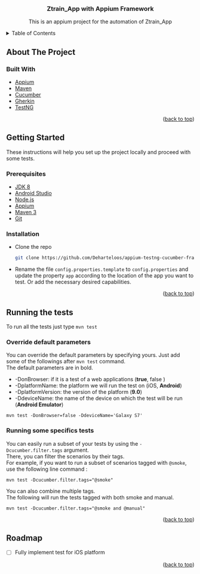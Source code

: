 <div id="top"></div>


<!-- PROJECT SHIELDS -->

<!-- PROJECT LOGO -->
<br />
<div align="center">

<h3 align="center"> Ztrain_App with Appium Framework</h3>

  <p align="center">
    This is an appium  project for the automation of Ztrain_App
    <br />
  </p>
</div>



<!-- TABLE OF CONTENTS -->
<details>
  <summary>Table of Contents</summary>
  <ol>
    <li>
      <a href="#about-the-project">About The Project</a>
      <ul>
        <li><a href="#built-with">Built With</a></li>
      </ul>
    </li>
    <li>
      <a href="#getting-started">Getting Started</a>
      <ul>
        <li><a href="#prerequisites">Prerequisites</a></li>
        <li><a href="#installation">Installation</a></li>
      </ul>
    </li>
    <li><a href="#usage">Running the tests</a></li>
    <li><a href="#roadmap">Roadmap</a></li>
  </ol>
</details>



<!-- ABOUT THE PROJECT -->
## About The Project

### Built With

* [Appium](https://appium.io/)
* [Maven](https://maven.apache.org/)
* [Cucumber](https://cucumber.io/)
* [Gherkin](https://cucumber.io/docs/gherkin/reference/)
* [TestNG](https://testng.org/doc/)

<p align="right">(<a href="#top">back to top</a>)</p>



<!-- GETTING STARTED -->
## Getting Started

These instructions will help you set up the project locally and proceed with some tests.

### Prerequisites

* [JDK 8](https://www.oracle.com/java/technologies/downloads/#java8-windows)
* [Android Studio](https://developer.android.com/studio)
* [Node.js](https://nodejs.org/en/download/)
* [Appium](https://appium.io/docs/en/about-appium/getting-started/?lang=en)
* [Maven 3](https://maven.apache.org/install.html)
* [Git](https://git-scm.com/downloads)

### Installation

* Clone the repo
   ```sh
   git clone https://github.com/Deharteloos/appium-testng-cucumber-framework.git
   ```
* Rename the file `config.properties.template` to `config.properties` and update the property `app` according to the location of the app you want to test. Or add the necessary desired capabilities.

<p align="right">(<a href="#top">back to top</a>)</p>



<!-- USAGE EXAMPLES -->
## Running the tests

To run all the tests just type `mvn test`

### Override default parameters

You can override the default parameters by specifying yours. Just add some of the followings after `mvn test` command.  
The default parameters are in bold.
* -DonBrowser: if it is a test of a web applications (**true**, false )
* -DplatformName: the platform we will run the test on (iOS, **Android**)
* -DplatformVersion: the version of the platform (**9.0**)
* -DdeviceName: the name of the device on which the test will be run (**Android Emulator**)

```  
mvn test -DonBrowser=false -DdeviceName='Galaxy S7'  
```  

### Running some specifics tests
You can easily run a subset of your tests by using the `-Dcucumber.filter.tags` argument.  
There, you can filter the scenarios by their tags.  
For example, if you want to run a subset of scenarios tagged with `@smoke`, use the following line command :
```  
mvn test -Dcucumber.filter.tags="@smoke"  
```  
You can also combine multiple tags.  
The following will run the tests tagged with both smoke and manual.
```  
mvn test -Dcucumber.filter.tags="@smoke and @manual"  
```  

<p align="right">(<a href="#top">back to top</a>)</p>



<!-- ROADMAP -->
## Roadmap

- [ ] Fully implement test for iOS platform

<p align="right">(<a href="#top">back to top</a>)</p>



<!-- MARKDOWN LINKS & IMAGES -->
<!-- https://www.markdownguide.org/basic-syntax/#reference-style-links -->
[contributors-shield]: https://img.shields.io/github/contributors/Deharteloos/appium-testng-cucumber-framework.svg?style=for-the-badge
[contributors-url]: https://github.com/Deharteloos/appium-testng-cucumber-framework/graphs/contributors
[forks-shield]: https://img.shields.io/github/forks/Deharteloos/appium-testng-cucumber-framework.svg?style=for-the-badge
[forks-url]: https://github.com/Deharteloos/appium-testng-cucumber-framework/network/members
[stars-shield]: https://img.shields.io/github/stars/Deharteloos/appium-testng-cucumber-framework.svg?style=for-the-badge
[stars-url]: https://github.com/Deharteloos/appium-testng-cucumber-framework/stargazers
[issues-shield]: https://img.shields.io/github/issues/Deharteloos/appium-testng-cucumber-framework.svg?style=for-the-badge
[issues-url]: https://github.com/Deharteloos/appium-testng-cucumber-framework/issues
[license-shield]: https://img.shields.io/github/license/Deharteloos/appium-testng-cucumber-framework.svg?style=for-the-badge
[license-url]: https://github.com/Deharteloos/appium-testng-cucumber-framework/blob/master/LICENSE.txt
[linkedin-shield]: https://img.shields.io/badge/-LinkedIn-black.svg?style=for-the-badge&logo=linkedin&colorB=555
[linkedin-url]: https://linkedin.com/in/linkedin_username
[product-screenshot]: images/screenshot.png
